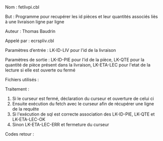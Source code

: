 Nom : fetlivpi.cbl

But : Programme pour recupérer les id pièces et leur quantités associés liès à une livraison ligne par ligne

Auteur : Thomas Baudrin

Appelé par : ecrspliv.cbl

Paramètres d’entrée : LK-ID-LIV pour l'id de la livraison

Paramètres de sortie : LK-ID-PIE pour l'id de la pièce, LK-QTE pour la quantité de pièce présent dans la livraison, LK-ETA-LEC pour l'etat de la lecture si elle est ouverte ou fermé

Fichiers utilisés : 

Traitement : 
1) Si le curseur est fermé, déclaration du curseur et ouverture de celui ci
2) Ensuite exécution du fetch avec le curseur afin de récupérer une ligne de la requête
3) Si l'exécution de sql est correcte association des LK-ID-PIE, LK-QTE et LK-ETA-LEC-OK
4) Sinon LK-ETA-LEC-ERR et fermeture du curseur

Codes retour :